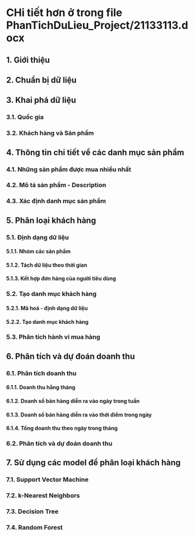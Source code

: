 # CHi tiết hơn ở trong file PhanTichDuLieu_Project/21133113.docx

## 1. Giới thiệu

## 2. Chuẩn bị dữ liệu

## 3. Khai phá dữ liệu
### 3.1. Quốc gia
### 3.2. Khách hàng và Sản phẩm

## 4. Thông tin chi tiết về các danh mục sản phẩm
### 4.1. Những sản phẩm được mua nhiều nhất
### 4.2. Mô tả sản phẩm - Description
### 4.3. Xác định danh mục sản phẩm

## 5. Phân loại khách hàng
### 5.1. Định dạng dữ liệu
#### 5.1.1. Nhóm các sản phẩm
#### 5.1.2. Tách dữ liệu theo thời gian
#### 5.1.3. Kết hợp đơn hàng của người tiêu dùng
### 5.2. Tạo danh mục khách hàng
#### 5.2.1. Mã hoá - định dạng dữ liệu
#### 5.2.2. Tạo danh mục khách hàng
### 5.3. Phân tích hành vi mua hàng

## 6. Phân tích và dự đoán doanh thu
### 6.1. Phân tích doanh thu
#### 6.1.1. Doanh thu hằng tháng
#### 6.1.2. Doanh số bán hàng diễn ra vào ngày trong tuần
#### 6.1.3. Doanh số bán hàng diễn ra vào thời điểm trong ngày
#### 6.1.4. Tổng doanh thu theo ngày trong tháng
### 6.2. Phân tích và dự đoán doanh thu

## 7. Sử dụng các model để phân loại khách hàng
### 7.1. Support Vector Machine
### 7.2. k-Nearest Neighbors
### 7.3. Decision Tree
### 7.4. Random Forest

